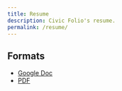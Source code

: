 ```yaml
---
title: Resume
description: Civic Folio's resume.
permalink: /resume/
---
```


## Formats

* [Google Doc](#)
* [PDF](#)